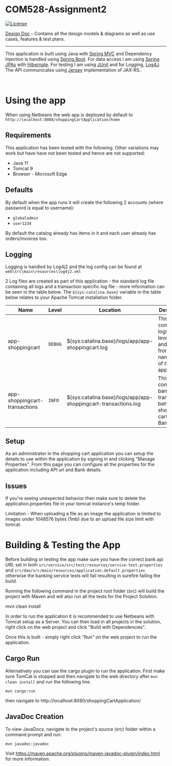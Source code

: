 # COM528-Assignment2
[![License](https://img.shields.io/badge/License-Apache_2.0-blue.svg)](https://opensource.org/licenses/Apache-2.0)

[Design Doc](https://github.com/RyanGaudion/COM528-Assignment2/blob/main/DESIGN.md) - Contains all the design models & diagrams as well as use cases, features & test plans.


--- 
This application is built using Java with [Spring MVC](https://docs.spring.io/spring-framework/docs/3.2.x/spring-framework-reference/html/mvc.html) and Dependency Injection is handled using [Spring Boot](https://spring.io/projects/spring-boot). For data access I am using [Spring JPAs](https://spring.io/projects/spring-data-jpa) with [Hibernate](https://www.baeldung.com/the-persistence-layer-with-spring-and-jpa). For testing I am using [JUnit](https://junit.org/junit5/) and for Logging, [Log4J](https://logging.apache.org/log4j/2.x/). The API communicates using [Jersey](https://eclipse-ee4j.github.io/jersey/) implementation of JAX-RS..

</br>


# Using the app
When using Netbeans the web app is deployed by default to `http://localhost:8080/shoppingCartApplication/home`

## Requirements
This application has been tested with the following. Other variations may work but have have not been tested and hence are not supported:
 - Java 11
 - Tomcat 9
 - Browser - Microsoft Edge

## Defaults
By default when the app runs it will create the following 2 accounts (where password is equal to username):
 - `globaladmin`
 - `user1234`

 By default the catalog already has items in it and each user already has orders/invoices too.

## Logging
Logging is handled by Log4j2 and the log config can be found at `web\src\main\resources\log4j2.xml`

2 Log files are created as part of this application - the standard log file containing all logs and a transaction specific log file - more information can be seen in the table below. The `${sys:catalina.base}` variable in the table below relates to your Apache Tomcat installation folder.

| Name      | Level | Location | Description |
| ----------- | ----------- |----------- | ----------- |
| app-shoppingcart      | `DEBUG` | ${sys:catalina.base}/logs/app/app-shoppingcart.log       | This contains all logs from level Debug and above from all namespaces of the application | 
| app-shoppingcart-transactions  | `INFO` | ${sys:catalina.base}/logs/app/app-shoppingcart-transactions.log        | This file contains all bank transactions between the shopping cart and the Bank API |

## Setup
As an administrator in the shopping cart application you can setup the details to use within the application by signing in and clicking "Manage Properties". From this page you can configure all the properties for the application including API url and Bank details.

## Issues 
If you're seeing unexpected behavior then make sure to delete the application.properties file in your tomcat instance's temp folder.  

Limitation - When uploading a file as an image the application is limited to images under 1048576 bytes (1mb) due to an upload file size limit with tomcat.

# Building & Testing the App
Before building or testing the app make sure you have the correct bank api URL set in both `src/service/src/test/resources/service-test.properties` and `src/dao/src/main/resources/application.default.properties` otherwise the banking service tests will fail resulting in surefire failing the build.  

Running the following command in the project root folder (src) will build the project with Maven and will also run all the tests for the Project Solution:

mvn clean install

In order to run the application it is recommended to use Netbeans with Tomcat setup as a Server. You can then load in all projects in the solution, right click on the web project and click "Build with Dependencies".

Once this is built - simply right click "Run" on the web project to run the application.

## Cargo Run

Alternatively you can use the cargo plugin to run the application. First make sure TomCat is stopped and then navigate to the web directory after `mvn clean install` and run the following line.

```
mvn cargo:run
```
then navigate to http://localhost:8080/shoppingCartApplication/

## JavaDoc Creation
To view JavaDocs, navigate to the project's source (src) folder within a command prompt and run:

`mvn javadoc:javadoc`

Visit https://maven.apache.org/plugins/maven-javadoc-plugin/index.html for more information.
